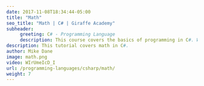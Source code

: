 ```yaml
---
date: 2017-11-08T18:34:44-05:00
title: "Math"
seo_title: "Math | C# | Giraffe Academy"
subheader:
     greeting: C# - Programming Language
     description: This course covers the basics of programming in C#. Work your way through the videos and we'll teach you everything you need to know to start your programming journey!
description: This tutorial covers math in C#.
author: Mike Dane
image: math.png
video: WIrUmeIcD_I
url: /programming-languages/csharp/math/
weight: 7
---
```

